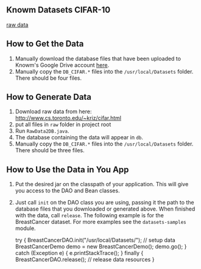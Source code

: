 ## Knowm Datasets CIFAR-10

[raw data](http://www.cs.toronto.edu/~kriz/cifar.html) 

## How to Get the Data

1. Manually download the database files that have been uploaded to Knowm's Google Drive account [here](https://drive.google.com/folderview?id=0ByP7_A9vXm17VXhuZzBrcnNubEE&usp=sharing#list).
1. Manually copy the `DB_CIFAR.*` files into the `/usr/local/Datasets` folder. There should be four files. 

## How to Generate Data

1. Download raw data from here: http://www.cs.toronto.edu/~kriz/cifar.html
1. put all files in `raw` folder in project root
1. Run `RawData2DB.java`. 
1. The database containing the data will appear in `db`.
1. Manually copy the `DB_CIFAR.*` files into the `/usr/local/Datasets` folder. There should be three files. 

## How to Use the Data in You App

1. Put the desired jar on the classpath of your application. This will give you access to the DAO and Bean classes.
1. Just call `init` on the DAO class you are using, passing it the path to the database files that you downloaded or generated above. When finished with the data, call `release`. The following example is for the BreastCancer dataset. For more examples see the `datasets-samples` module. 


    try {
      BreastCancerDAO.init("/usr/local/Datasets/"); // setup data
      BreastCancerDemo demo = new BreastCancerDemo();
      demo.go();
    } catch (Exception e) {
      e.printStackTrace();
    } finally {
      BreastCancerDAO.release(); // release data resources
    }
